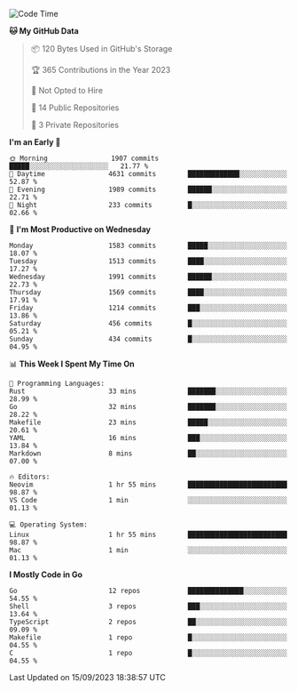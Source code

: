 <!--START_SECTION:waka-->
![Code Time](http://img.shields.io/badge/Code%20Time-147%20hrs%2020%20mins-blue)

**🐱 My GitHub Data** 

> 📦 120 Bytes Used in GitHub's Storage 
 > 
> 🏆 365 Contributions in the Year 2023
 > 
> 🚫 Not Opted to Hire
 > 
> 📜 14 Public Repositories 
 > 
> 🔑 3 Private Repositories 
 > 
**I'm an Early 🐤** 

```text
🌞 Morning                1907 commits        █████░░░░░░░░░░░░░░░░░░░░   21.77 % 
🌆 Daytime                4631 commits        █████████████░░░░░░░░░░░░   52.87 % 
🌃 Evening                1989 commits        ██████░░░░░░░░░░░░░░░░░░░   22.71 % 
🌙 Night                  233 commits         █░░░░░░░░░░░░░░░░░░░░░░░░   02.66 % 
```
📅 **I'm Most Productive on Wednesday** 

```text
Monday                   1583 commits        █████░░░░░░░░░░░░░░░░░░░░   18.07 % 
Tuesday                  1513 commits        ████░░░░░░░░░░░░░░░░░░░░░   17.27 % 
Wednesday                1991 commits        ██████░░░░░░░░░░░░░░░░░░░   22.73 % 
Thursday                 1569 commits        ████░░░░░░░░░░░░░░░░░░░░░   17.91 % 
Friday                   1214 commits        ███░░░░░░░░░░░░░░░░░░░░░░   13.86 % 
Saturday                 456 commits         █░░░░░░░░░░░░░░░░░░░░░░░░   05.21 % 
Sunday                   434 commits         █░░░░░░░░░░░░░░░░░░░░░░░░   04.95 % 
```


📊 **This Week I Spent My Time On** 

```text
💬 Programming Languages: 
Rust                     33 mins             ███████░░░░░░░░░░░░░░░░░░   28.99 % 
Go                       32 mins             ███████░░░░░░░░░░░░░░░░░░   28.22 % 
Makefile                 23 mins             █████░░░░░░░░░░░░░░░░░░░░   20.61 % 
YAML                     16 mins             ███░░░░░░░░░░░░░░░░░░░░░░   13.84 % 
Markdown                 8 mins              ██░░░░░░░░░░░░░░░░░░░░░░░   07.00 % 

🔥 Editors: 
Neovim                   1 hr 55 mins        █████████████████████████   98.87 % 
VS Code                  1 min               ░░░░░░░░░░░░░░░░░░░░░░░░░   01.13 % 

💻 Operating System: 
Linux                    1 hr 55 mins        █████████████████████████   98.87 % 
Mac                      1 min               ░░░░░░░░░░░░░░░░░░░░░░░░░   01.13 % 
```

**I Mostly Code in Go** 

```text
Go                       12 repos            ██████████████░░░░░░░░░░░   54.55 % 
Shell                    3 repos             ███░░░░░░░░░░░░░░░░░░░░░░   13.64 % 
TypeScript               2 repos             ██░░░░░░░░░░░░░░░░░░░░░░░   09.09 % 
Makefile                 1 repo              █░░░░░░░░░░░░░░░░░░░░░░░░   04.55 % 
C                        1 repo              █░░░░░░░░░░░░░░░░░░░░░░░░   04.55 % 
```




 Last Updated on 15/09/2023 18:38:57 UTC
<!--END_SECTION:waka-->
